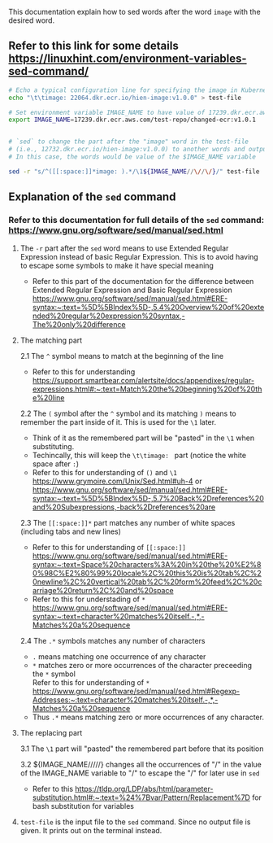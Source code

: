 This documentation explain how to sed words after the word `image` with the
desired word.

## Refer to this link for some details https://linuxhint.com/environment-variables-sed-command/

```zsh
# Echo a typical configuration line for specifying the image in Kubernetes to test-file
echo "\t\timage: 22064.dkr.ecr.io/hien-image:v1.0.0" > test-file

# Set environment variable IMAGE_NAME to have value of 17239.dkr.ecr.aws.com/test-repo/changed-ecr:v1.0.1
export IMAGE_NAME=17239.dkr.ecr.aws.com/test-repo/changed-ecr:v1.0.1


# `sed` to change the part after the "image" word in the test-file
# (i.e., 12732.dkr.ecr.io/hien-image:v1.0.0) to another words and output to terminal.
# In this case, the words would be value of the $IMAGE_NAME variable

sed -r "s/^([[:space:]]*image: ).*/\1${IMAGE_NAME//\//\/}/" test-file
```

## Explanation of the `sed` command
### Refer to this documentation for full details of the `sed` command: https://www.gnu.org/software/sed/manual/sed.html
1.  The `-r` part after the `sed` word means to use Extended Regular Expression
    instead of basic Regular Expression. This is to avoid having to escape some
    symbols to make it have special meaning
    * Refer to this part of the documentation for the difference between
      Extended Regular Expression and Basic Regular Expression <br>
      https://www.gnu.org/software/sed/manual/sed.html#ERE-syntax:~:text=%5D%5BIndex%5D-,5.4%20Overview%20of%20extended%20regular%20expression%20syntax,-The%20only%20difference

2.  The matching part

    2.1 The `^` symbol means to match at the beginning of the line
      * Refer to this for understanding <br>
        https://support.smartbear.com/alertsite/docs/appendixes/regular-expressions.html#:~:text=Match%20the%20beginning%20of%20the%20line

    2.2 The `(` symbol after the `^` symbol and its matching `)` means to
        remember the part inside of it. This is used for the `\1` later.
      * Think of it as the remembered part will be "pasted" in the `\1` when
        substituting.
      * Techincally, this will keep the `\t\timage: ` part (notice the white
        space after `:`)
      * Refer to this for understanding of `()` and `\1` <br>
        https://www.grymoire.com/Unix/Sed.html#uh-4 or <br>
        https://www.gnu.org/software/sed/manual/sed.html#ERE-syntax:~:text=%5D%5BIndex%5D-,5.7%20Back%2Dreferences%20and%20Subexpressions,-back%2Dreferences%20are

    2.3 The `[[:space:]]*` part matches any number of white spaces (including
        tabs and new lines)
      * Refer to this for understanding of `[[:space:]]` <br>
        https://www.gnu.org/software/sed/manual/sed.html#ERE-syntax:~:text=Space%20characters%3A%20in%20the%20%E2%80%98C%E2%80%99%20locale%2C%20this%20is%20tab%2C%20newline%2C%20vertical%20tab%2C%20form%20feed%2C%20carriage%20return%2C%20and%20space
      * Refer to this for understading of `*` <br>
        https://www.gnu.org/software/sed/manual/sed.html#ERE-syntax:~:text=character%20matches%20itself.-,*,-Matches%20a%20sequence

    2.4 The `.*` symbols matches any number of characters
      * `.` means matching one occurrence of any character
      * `*` matches zero or more occurrences of the character preceeding the `*`
        symbol <br>
        Refer to this for understanding of `*` <br>
        https://www.gnu.org/software/sed/manual/sed.html#Regexp-Addresses:~:text=character%20matches%20itself.-,*,-Matches%20a%20sequence
      * Thus `.*` means matching zero or more occurrences of any character.

3.  The replacing part

    3.1 The `\1` part will "pasted" the remembered part before that its position

    3.2 ${IMAGE_NAME//\//\/} changes all the occurrences of "/" in the value of
        the IMAGE_NAME variable to "\/" to escape the "/" for later use in `sed`
      * Refer to this
        https://tldp.org/LDP/abs/html/parameter-substitution.html#:~:text=%24%7Bvar/Pattern/Replacement%7D
        for bash substitution for variables

4.  `test-file` is the input file to the `sed` command. Since no output file is
    given. It prints out on the terminal instead.

